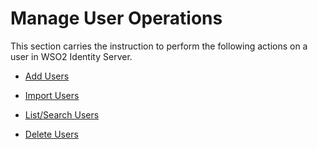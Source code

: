 # Manage User Operations

This section carries the instruction to perform the following actions on a user in WSO2 Identity Server. 

- [Add Users](../../user-mgt/add-users-overview)

- [Import Users](../../user-mgt/import-users)

- [List/Search Users](../../user-mgt/search-user)

- [Delete Users](../../user-mgt/delete-users)